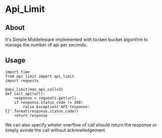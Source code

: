 # Api_Limit

## About

It's Simple Middeleware implemented with tocken bucket algorithm to manage the number of api per seconds.

## Usage
```
import time
from api_limit import api_limit
import requests

@api_limit(max_api_call=2)
def call_api(url):
    response = requests.get(url)
    if response.status_code != 200:
        raise Exception('API response: {}'.format(response.status_code))
    return response
```

We can also specify wheter overflow of call should return the response or simply avoide the call without acknowledgement.